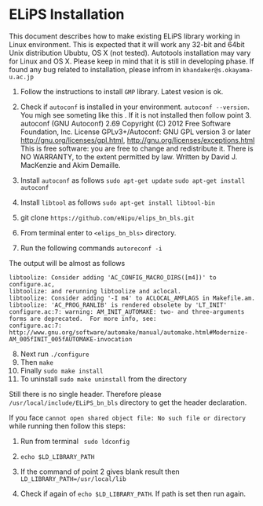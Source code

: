 # ELiPS Installation
This document describes how to make existing ELiPS library working in Linux environment. This is expected that it will work any 32-bit and 64bit Unix distribution Ububtu, OS X (not tested). Autotools installation may vary for Linux and OS X. Please keep in mind that it is still in developing phase. If found any bug related to installation, please infrom in `khandaker@s.okayama-u.ac.jp`


1. Follow the instructions to install `GMP` library. Latest vesion is ok.
2. Check if `autoconf` is installed in your environment. `autoconf --version`. You migh see someting like this . If it is not installed then follow point 3.
    autoconf (GNU Autoconf) 2.69
    Copyright (C) 2012 Free Software Foundation, Inc.
    License GPLv3+/Autoconf: GNU GPL version 3 or later
    <http://gnu.org/licenses/gpl.html>, <http://gnu.org/licenses/exceptions.html>
    This is free software: you are free to change and redistribute it.
    There is NO WARRANTY, to the extent permitted by law.
    Written by David J. MacKenzie and Akim Demaille.
    
3. Install `autoconf`  as follows 
    `sudo apt-get update`
    `sudo apt-get install autoconf`
4. Install `libtool` as follows 
    `sudo apt-get install libtool-bin`
5. git clone `https://github.com/eNipu/elips_bn_bls.git`
6. From terminal enter to `<elips_bn_bls>` directory.
7. Run the following commands 
    `autoreconf -i`

The output will be almost as follows

    libtoolize: Consider adding 'AC_CONFIG_MACRO_DIRS([m4])' to configure.ac,
    libtoolize: and rerunning libtoolize and aclocal.
    libtoolize: Consider adding '-I m4' to ACLOCAL_AMFLAGS in Makefile.am.
    libtoolize: 'AC_PROG_RANLIB' is rendered obsolete by 'LT_INIT'
    configure.ac:7: warning: AM_INIT_AUTOMAKE: two- and three-arguments forms are deprecated.  For more info, see:
    configure.ac:7: http://www.gnu.org/software/automake/manual/automake.html#Modernize-AM_005fINIT_005fAUTOMAKE-invocation 
8. Next run `./configure` 
9. Then `make`
10. Finally `sudo make install`
10. To uninstall `sudo make uninstall` from the directory

Still there is no single header. Therefore please `/usr/local/include/ELiPS_bn_bls` directory to get the header declaration. 

If you face `cannot open shared object file: No such file or directory` while running then follow this steps:

1. Run from terminal 
   ` sudo ldconfig`


2. 
    `echo $LD_LIBRARY_PATH`


3. If the command of point 2 gives blank result then
    `LD_LIBRARY_PATH=/usr/local/lib`
4. Check if again of `echo $LD_LIBRARY_PATH`. If path is set then run again.

